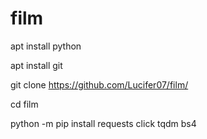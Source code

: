 # film
apt install python

apt install git

git clone https://github.com/Lucifer07/film/

cd film

python -m pip install requests click tqdm bs4
